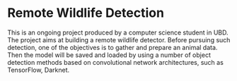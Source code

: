 # Remote Wildlife Detection

This is an ongoing project produced by a computer science student in UBD. The project aims at building a remote wildlife detector. Before pursuing such detection, one of the objectives is to gather and prepare an animal data. Then the model will be saved and loaded by using a number of object detection methods based on convolutional network architectures, such as TensorFlow, Darknet.
